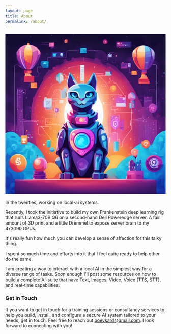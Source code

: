 ```yaml
---
layout: page
title: About
permalink: /about/
---
```


![local AI is awesome](/images/ComfyUI_02828_.png "Local ai is awesome!")

In the twenties, working on local-ai systems.

Recently, I took the initiative to build my own Frankenstein deep learning rig that runs Llama3-70B Q6 on a second-hand Dell Poweredge server. A fair amount of 3D print and a little Dremmel to expose server brain to my 4x3090 GPUs.

It's really fun how much you can develop a sense of affection for this talky thing.

I spent so much time and efforts into it that I feel quite ready to help other do the same.

I am creating a way to interact with a local AI in the simplest way for a diverse range of tasks.
Soon enough I'll post some resources on how to build a complete AI-suite that have Text, Images, Video, Voice (TTS, STT), and real-time capabilities.

### Get in Touch

If you want to get in touch for a training sessions or consultancy services to help you build, install, and configure a secure AI system tailored to your needs, get in touch.
Feel free to reach out [boeykard@gmail.com](mailto:boeykard@gmail.com). I look forward to connecting with you!